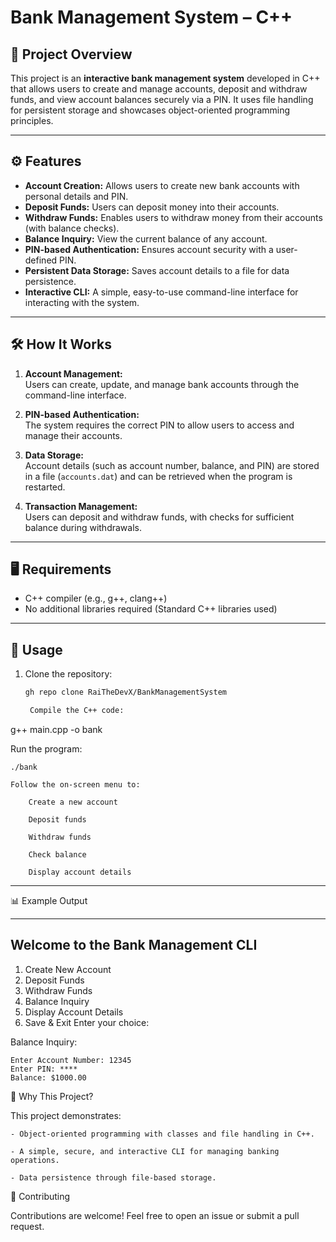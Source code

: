 # Bank Management System – C++

## 📜 Project Overview
This project is an **interactive bank management system** developed in C++ that allows users to create and manage accounts, deposit and withdraw funds, and view account balances securely via a PIN. It uses file handling for persistent storage and showcases object-oriented programming principles.

---

## ⚙️ Features
- **Account Creation:** Allows users to create new bank accounts with personal details and PIN.
- **Deposit Funds:** Users can deposit money into their accounts.
- **Withdraw Funds:** Enables users to withdraw money from their accounts (with balance checks).
- **Balance Inquiry:** View the current balance of any account.
- **PIN-based Authentication:** Ensures account security with a user-defined PIN.
- **Persistent Data Storage:** Saves account details to a file for data persistence.
- **Interactive CLI:** A simple, easy-to-use command-line interface for interacting with the system.

---

## 🛠️ How It Works
1. **Account Management:**  
   Users can create, update, and manage bank accounts through the command-line interface.

2. **PIN-based Authentication:**  
   The system requires the correct PIN to allow users to access and manage their accounts.

3. **Data Storage:**  
   Account details (such as account number, balance, and PIN) are stored in a file (`accounts.dat`) and can be retrieved when the program is restarted.

4. **Transaction Management:**  
   Users can deposit and withdraw funds, with checks for sufficient balance during withdrawals.

---

## 🖥️ Requirements
- C++ compiler (e.g., g++, clang++)
- No additional libraries required (Standard C++ libraries used)

---

## 🚀 Usage
1. Clone the repository:
   ```bash
   gh repo clone RaiTheDevX/BankManagementSystem

    Compile the C++ code:

g++ main.cpp -o bank

Run the program:

    ./bank

    Follow the on-screen menu to:

        Create a new account

        Deposit funds

        Withdraw funds

        Check balance

        Display account details

---

📊 Example Output

-----------------------------------
 Welcome to the Bank Management CLI
-----------------------------------
1. Create New Account
2. Deposit Funds
3. Withdraw Funds
4. Balance Inquiry
5. Display Account Details
6. Save & Exit
Enter your choice:

Balance Inquiry:

    Enter Account Number: 12345
    Enter PIN: ****
    Balance: $1000.00

🤔 Why This Project?

This project demonstrates:

    - Object-oriented programming with classes and file handling in C++.

    - A simple, secure, and interactive CLI for managing banking operations.

    - Data persistence through file-based storage.

🙌 Contributing

Contributions are welcome! Feel free to open an issue or submit a pull request.
